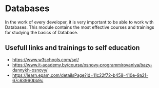 Databases
=====================
In the work of every developer, it is very important to be able to work with Databases. This module contains the most effective courses and trainings for studying the basics of Database.


Usefull links and trainings to self education
-----------------------------------

- https://www.w3schools.com/sql/
- https://www.it-academy.by/course/osnovy-programmirovaniya/bazy-dannykh-osnovy/
- https://learn.epam.com/detailsPage?id=11c22f72-b458-410e-9a21-67c63960bb9c
